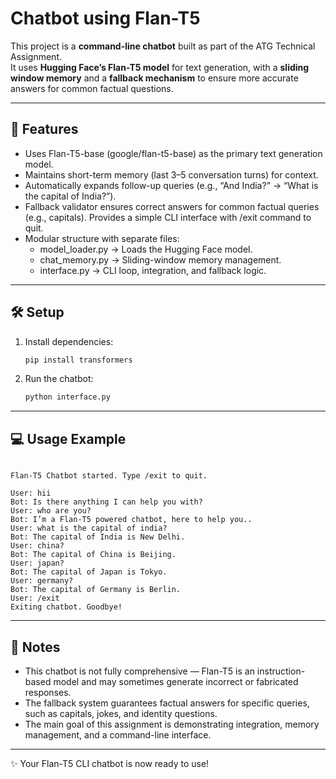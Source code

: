 # Chatbot using Flan-T5 

This project is a **command-line chatbot** built as part of the ATG Technical Assignment.  
It uses **Hugging Face’s Flan-T5 model** for text generation, with a **sliding window memory** and a **fallback mechanism** to ensure more accurate answers for common factual questions.  

---

## 📌 Features
- Uses Flan-T5-base (google/flan-t5-base) as the primary text generation model.
- Maintains short-term memory (last 3–5 conversation turns) for context.
- Automatically expands follow-up queries (e.g., “And India?” → “What is the capital of India?”).
- Fallback validator ensures correct answers for common factual queries (e.g., capitals).
Provides a simple CLI interface with /exit command to quit.
- Modular structure with separate files:
  - model_loader.py → Loads the Hugging Face model.
  - chat_memory.py → Sliding-window memory management.
  - interface.py → CLI loop, integration, and fallback logic.
---

## 🛠️ Setup

1. Install dependencies:
   ```bash
   pip install transformers
   ```

2. Run the chatbot:
   ```bash
   python interface.py
   ```

---

## 💻 Usage Example
```

Flan-T5 Chatbot started. Type /exit to quit.

User: hii
Bot: Is there anything I can help you with?
User: who are you?
Bot: I’m a Flan-T5 powered chatbot, here to help you..
User: what is the capital of india?
Bot: The capital of India is New Delhi.
User: china?
Bot: The capital of China is Beijing.
User: japan?
Bot: The capital of Japan is Tokyo.
User: germany?
Bot: The capital of Germany is Berlin.
User: /exit
Exiting chatbot. Goodbye!
```

---

## 📌 Notes
- This chatbot is not fully comprehensive — Flan-T5 is an instruction-based model and may sometimes generate incorrect or fabricated responses.
- The fallback system guarantees factual answers for specific queries, such as capitals, jokes, and identity questions.
- The main goal of this assignment is demonstrating integration, memory management, and a command-line interface.

---

✨ Your Flan-T5 CLI chatbot is now ready to use!
